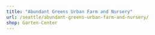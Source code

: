 ```yaml
---
title: "Abundant Greens Urban Farm and Nursery"
url: /seattle/abundant-greens-urban-farm-and-nursery/
shop: Garten-Center
---
```

